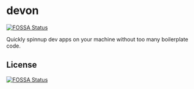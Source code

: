 # devon
[![FOSSA Status](https://app.fossa.io/api/projects/git%2Bgithub.com%2Fnampdn%2Fdevon.svg?type=shield)](https://app.fossa.io/projects/git%2Bgithub.com%2Fnampdn%2Fdevon?ref=badge_shield)

Quickly spinnup dev apps on your machine without too many boilerplate code.


## License
[![FOSSA Status](https://app.fossa.io/api/projects/git%2Bgithub.com%2Fnampdn%2Fdevon.svg?type=large)](https://app.fossa.io/projects/git%2Bgithub.com%2Fnampdn%2Fdevon?ref=badge_large)